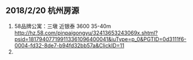 ## 2018/2/20 杭州房源 
1. 58品牌公寓：三墩 近银泰 3600 35-40m
http://hz.58.com/pinpaigongyu/32413653243069x.shtml?psid=181794077199113361096400041&iuType=p_0&PGTID=0d3111f6-0004-fd32-8de7-b94fd32bb57a&ClickID=11
2. 
